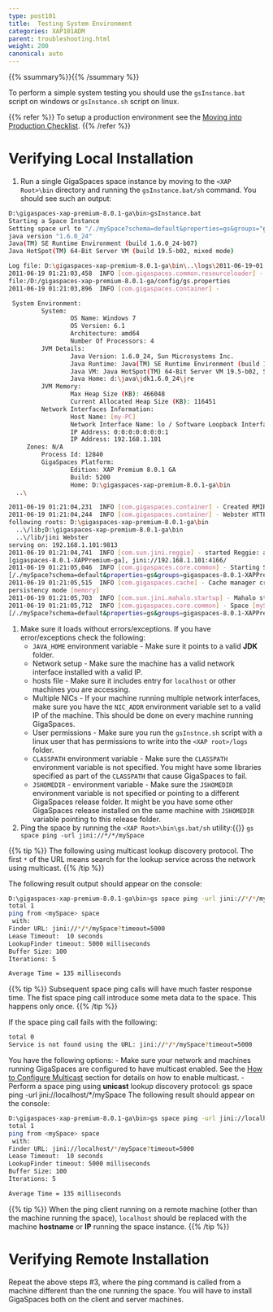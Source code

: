 ```yaml
---
type: post101
title:  Testing System Environment
categories: XAP101ADM
parent: troubleshooting.html
weight: 200
canonical: auto
---
```


{{% ssummary%}}{{% /ssummary %}}


To perform a simple system testing you should use the `gsInstance.bat` script on windows or `gsInstance.sh` script on linux.

{{% refer %}}
To setup a production environment see the [Moving into Production Checklist](./moving-into-production-checklist.html).
{{% /refer %}}

# Verifying Local Installation

1. Run a single GigaSpaces space instance by moving to the `<XAP Root>\bin` directory and running the `gsInstance.bat/sh` command. You should see such an output:


```bash
D:\gigaspaces-xap-premium-8.0.1-ga\bin>gsInstance.bat
Starting a Space Instance
Setting space url to "/./mySpace?schema=default&properties=gs&groups="gigaspaces-8.0.1-XAPPremium-ga""
java version "1.6.0_24"
Java(TM) SE Runtime Environment (build 1.6.0_24-b07)
Java HotSpot(TM) 64-Bit Server VM (build 19.5-b02, mixed mode)

Log file: D:\gigaspaces-xap-premium-8.0.1-ga\bin\..\logs\2011-06-19~01.21-gigaspaces-service-192.168.1.101-12840.log
2011-06-19 01:21:03,458  INFO [com.gigaspaces.common.resourceloader] - Loading properties file from:
file:/D:/gigaspaces-xap-premium-8.0.1-ga/config/gs.properties
2011-06-19 01:21:03,896  INFO [com.gigaspaces.container] -

 System Environment:
         System:
                 OS Name: Windows 7
                 OS Version: 6.1
                 Architecture: amd64
                 Number Of Processors: 4
         JVM Details:
                 Java Version: 1.6.0_24, Sun Microsystems Inc.
                 Java Runtime: Java(TM) SE Runtime Environment (build 1.6.0_24-b07)
                 Java VM: Java HotSpot(TM) 64-Bit Server VM 19.5-b02, Sun Microsystems Inc.
                 Java Home: d:\java\jdk1.6.0_24\jre
         JVM Memory:
                 Max Heap Size (KB): 466048
                 Current Allocated Heap Size (KB): 116451
         Network Interfaces Information:
                 Host Name: [my-PC]
                 Network Interface Name: lo / Software Loopback Interface 1
                 IP Address: 0:0:0:0:0:0:0:1
                 IP Address: 192.168.1.101
	 Zones: N/A
         Process Id: 12840
         GigaSpaces Platform:
                 Edition: XAP Premium 8.0.1 GA
                 Build: 5200
                 Home: D:\gigaspaces-xap-premium-8.0.1-ga\bin
  ..\

2011-06-19 01:21:04,231  INFO [com.gigaspaces.container] - Created RMIRegistry on: < 192.168.1.101:10098 >
2011-06-19 01:21:04,244  INFO [com.gigaspaces.container] - Webster HTTP server started successfully serving the
following roots: D:\gigaspaces-xap-premium-8.0.1-ga\bin
  ..\/lib;D:\gigaspaces-xap-premium-8.0.1-ga\bin
  ..\/lib/jini Webster
serving on: 192.168.1.101:9813
2011-06-19 01:21:04,741  INFO [com.sun.jini.reggie] - started Reggie: ab0f28be-5829-4566-861e-4ccad1da1c50,
[gigaspaces-8.0.1-XAPPremium-ga], jini://192.168.1.101:4166/
2011-06-19 01:21:05,046  INFO [com.gigaspaces.core.common] - Starting Space [mySpace_container:mySpace] with url
[/./mySpace?schema=default&properties=gs&groups=gigaspaces-8.0.1-XAPPremium-ga&state=started] ...
2011-06-19 01:21:05,515  INFO [com.gigaspaces.cache] - Cache manager created with policy [ALL IN CACHE],
persistency mode [memory]
2011-06-19 01:21:05,703  INFO [com.sun.jini.mahalo.startup] - Mahalo started: com.sun.jini.mahalo.TransientMahaloImpl@31bd669d
2011-06-19 01:21:05,712  INFO [com.gigaspaces.core.common] - Space [mySpace_container:mySpace] with url
[/./mySpace?schema=default&properties=gs&groups=gigaspaces-8.0.1-XAPPremium-ga&state=started] started successfully
```

1. Make sure it loads without errors/exceptions. If you have error/exceptions check the following:
    - `JAVA_HOME` environment variable - Make sure it points to a valid **JDK** folder.
    - Network setup - Make sure the machine has a valid network interface installed with a valid IP.
    - hosts file - Make sure it includes entry for `localhost` or other machines you are accessing.
    - Multiple NICs - If your machine running multiple network interfaces, make sure you have the `NIC_ADDR` environment variable set to a valid IP of the machine. This should be done on every machine running GigaSpaces.
    - User permissions - Make sure you run the `gsInstnce.sh` script with a linux user that has permissions to write into the `<XAP root>/logs` folder.
    - `CLASSPATH` environment variable - Make sure the `CLASSPATH` environment variable is not specified. You might have some libraries specified as part of the `CLASSPATH` that cause GigaSpaces to fail.
    - `JSHOMEDIR` - environment variable - Make sure the `JSHOMEDIR` environment variable is not specified or pointing to a different GigaSpaces release folder. It might be you have some other GigaSpaces release installed on the same machine with `JSHOMEDIR` variable pointing to this release folder.
1. Ping the space by running the `<XAP Root>\bin\gs.bat/sh` utility:{{<wbr>}}
    `gs space ping -url jini://*/*/mySpace`

{{% tip %}}
The following using multicast lookup discovery protocol. The first `*` of the URL means search for the lookup service across the network using multicast.
{{% /tip %}}

The following result output should appear on the console:


```bash
D:\gigaspaces-xap-premium-8.0.1-ga\bin>gs space ping -url jini://*/*/mySpace
total 1
ping from <mySpace> space
 with:
Finder URL: jini://*/*/mySpace?timeout=5000
Lease Timeout:  10 seconds
LookupFinder timeout: 5000 milliseconds
Buffer Size: 100
Iterations: 5

Average Time = 135 milliseconds
```

{{% tip %}}
Subsequent space ping calls will have much faster response time. The fist space ping call introduce some meta data to the space. This happens only once.
{{% /tip %}}

If the space ping call fails with the following:


```bash
total 0
Service is not found using the URL: jini://*/*/mySpace?timeout=5000
```

You have the following options:
    - Make sure your network and machines running GigaSpaces are configured to have multicast enabled. See the [How to Configure Multicast](./network-multicast.html) section for details on how to enable multicast.
    - Perform a space ping using **unicast** lookup discovery protocol:
    gs space ping -url jini://localhost/*/mySpace
The following result should appear on the console:


```bash
D:\gigaspaces-xap-premium-8.0.1-ga\bin>gs space ping -url jini://localhost/*/mySpace
total 1
ping from <mySpace> space
 with:
Finder URL: jini://localhost/*/mySpace?timeout=5000
Lease Timeout:  10 seconds
LookupFinder timeout: 5000 milliseconds
Buffer Size: 100
Iterations: 5

Average Time = 135 milliseconds
```

{{% tip %}}
When the ping client running on a remote machine (other than the machine running the space), `localhost` should be replaced with the machine **hostname** or **IP** running the space instance.
{{% /tip %}}

# Verifying Remote Installation

Repeat the above steps #3, where the ping command is called from a machine different than the one running the space. You will have to install GigaSpaces both on the client and server machines.

